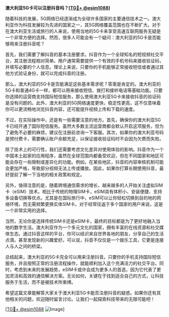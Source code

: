 **澳大利亚5G卡可以注册抖音吗？[[TG💪+ @esim1088](https://t.me/s/esim1088)]**

随着科技的发展，5G网络已经逐渐成为全球许多国家的主要通信技术之一。澳大利亚作为科技发展较为先进的国家之一，其5G网络覆盖范围也在不断扩大。对于在澳大利亚生活或旅行的人来说，使用当地的5G卡来享受高速互联网服务无疑是一个非常方便的选择。然而，很多人可能会有一个疑问：澳大利亚的5G卡是否能够用来注册抖音呢？

首先，我们需要了解抖音的基本注册要求。抖音作为一个全球知名的短视频社交平台，其注册流程相对简单。用户通常需要提供一个有效的手机号码来接收验证码，并填写必要的个人信息。理论上来说，只要你的手机能够正常接收短信或者通过其他方式验证身份，就可以完成抖音的注册。

那么，澳大利亚的5G卡是否能满足这些基本需求呢？答案是肯定的。澳大利亚的5G卡和普通4G卡一样，都可以用来接收短信、拨打和接听电话等基础功能。只要你选择的运营商支持国际短信服务，那么使用澳大利亚5G卡来接收抖音的验证码是没有问题的。此外，澳大利亚的5G网络速度更快，稳定性更高，这不仅意味着你可以更流畅地浏览抖音内容，还可能提升视频上传和下载的速度。

不过，在实际操作中，还是有一些需要注意的地方。首先，确保你的澳大利亚5G卡已经开通了国际短信服务。虽然大多数主流运营商都会默认开启这项服务，但为了避免不必要的麻烦，建议在注册前咨询一下客服。其次，如果你的澳大利亚号码是预付费卡，需要确认账户余额充足，以保证接收验证码时不会因为欠费而失败。

除了技术上的可行性，我们还需要考虑文化差异对使用体验的影响。抖音作为一个中国本土起家的应用程序，虽然在全球范围内都备受欢迎，但在不同国家和地区可能会存在一些限制或差异化的功能。例如，在某些地区，抖音的内容审核机制可能会更加严格，导致部分视频无法上传或播放。因此，如果你打算长期使用抖音，最好提前了解一下当地的相关政策和规定。

另外，值得注意的是，随着跨境通信需求的增长，越来越多的人开始关注虚拟SIM卡（eSIM）技术。相比于传统的物理SIM卡，eSIM具有体积小、安装便捷、支持多设备切换等优点。尤其是在国际旅行中，eSIM可以让你轻松切换到目的地的网络环境，而无需频繁更换实体SIM卡。对于经常往返于多个国家的用户来说，这是一个非常实用的选择。

当然，无论你是选择传统SIM卡还是eSIM卡，最终的目标都是为了更好地融入当地的数字生活。澳大利亚作为一个多元文化的国家，拥有丰富的在线资源和社交媒体生态。通过抖音这样的平台，你可以结识来自世界各地的朋友，分享自己的生活点滴，甚至发现新的兴趣爱好。可以说，抖音不仅仅是一个娱乐工具，它更是连接人与人之间的桥梁。

总结起来，澳大利亚的5G卡完全可以用来注册抖音。只要你的手机支持国际短信服务，并且按照正常的注册流程操作，就能顺利加入这个充满活力的社交平台。同时，考虑到未来的发展趋势，eSIM卡或许会成为更多人的首选，因为它代表了更加灵活和高效的通信解决方案。无论如何，关键在于找到适合自己的方式，让科技服务于生活，而不是被技术所束缚。

希望这篇文章能解答大家关于澳大利亚5G卡能否注册抖音的疑惑。如果你还有其他相关的问题，欢迎随时留言讨论。让我们一起探索科技带来的无限可能吧！

[[TG💪+ @esim1088](https://t.me/s/esim1088) ![Image](https://i.postimg.cc/4NQfJmqS/Snipaste-2025-05-13-00-14-12.png)]